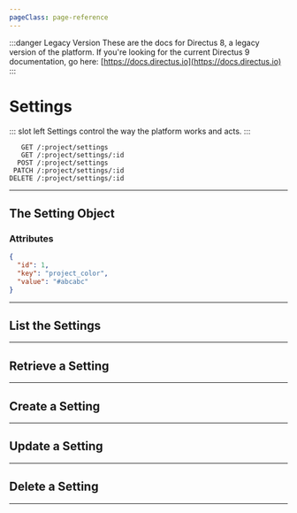 ```yaml
---
pageClass: page-reference
---
```


:::danger Legacy Version
These are the docs for Directus 8, a legacy version of the platform. If you're looking for the current Directus 9 documentation, go here: [https://docs.directus.io](https://docs.directus.io)
:::

# Settings

<two-up>

::: slot left
Settings control the way the platform works and acts.
:::

<info-box title="Endpoints" slot="right">

```endpoints
   GET /:project/settings
   GET /:project/settings/:id
  POST /:project/settings
 PATCH /:project/settings/:id
DELETE /:project/settings/:id
```

</info-box>
</two-up>

---

## The Setting Object

### Attributes

<two-up>
<template slot="left">
<def-list>

#### id <def-type>integer</def-type>
Unique identifier for the setting.

#### key <def-type>string</def-type>
Name of the setting

#### value <def-type>string</def-type>
Value of the setting

</def-list>
</template>

<info-box title="Setting Object" slot="right" class="sticky">

```json
{
  "id": 1,
  "key": "project_color",
  "value": "#abcabc"
}
```

</info-box>
</two-up>

---

## List the Settings

<two-up>
<template slot="left">

List the settings.

### Parameters

<def-list>

!!! include params/project.md !!!

</def-list>

### Query

<def-list>

!!! include query/limit.md !!!
!!! include query/offset.md !!!
!!! include query/page.md !!!
!!! include query/single.md !!!
!!! include query/meta.md !!!

</def-list>

### Returns

Returns an array of [setting objects](#the-setting-object).

</template>

<template slot="right">
<div class="sticky">
<info-box title="Endpoint">

```endpoints
   GET /:project/settings
```

</info-box>
<info-box title="Response">

```json
{
  "data": [
    {
      "id": 1,
      "key": "project_url",
      "value": ""
    },
    { ... },
    { ... }
  ]
}
```

</info-box>
</div>
</template>
</two-up>

---

## Retrieve a Setting

<two-up>
<template slot="left">

Retrieve a single setting by unique identifier.

### Parameters

<def-list>

!!! include params/project.md !!!
!!! include params/id.md !!!

</def-list>

### Query

<def-list>

!!! include query/meta.md !!!

</def-list>

### Returns

Returns the [setting object](#the-setting-object) for the given unique identifier.

</template>

<template slot="right">
<div class="sticky">
<info-box title="Endpoint">

```endpoints
   GET /:project/settings/:id
```

</info-box>

<info-box title="Response">

```json
{
  "data": {
    "id": 1,
    "key": "project_color",
    "value": "#abcabc"
  }
}
```

</info-box>
</div>
</template>
</two-up>

---

## Create a Setting

<two-up>
<template slot="left">

Create a new setting.

### Parameters

<def-list>

!!! include params/project.md !!!

</def-list>

### Attributes

<def-list>

#### key <def-type alert>required</def-type>
Key for the setting

#### value <def-type>optional</def-type>
Value for the setting

</def-list>

### Query

<def-list>

!!! include query/meta.md !!!

</def-list>

### Returns

Returns the [setting object](#the-setting-object) for the setting that was just created.

</template>

<template slot="right">
<div class="sticky">
<info-box title="Endpoint">

```endpoints
  POST /:project/settings
```

</info-box>

<info-box title="Request">

```json
{
  "key": "my_custom_setting"
}
```

</info-box>

<info-box title="Response">

```json
{
  "data": {
    "id": 23,
    "key": "my_custom_setting",
    "value": null
  }
}
```

</info-box>
</div>
</template>
</two-up>

---

## Update a Setting

<two-up>
<template slot="left">

Update an existing setting

### Parameters

<def-list>

!!! include params/project.md !!!
!!! include params/id.md !!!

</def-list>

### Attributes

<def-list>

#### key <def-type alert>optional</def-type>
Key for the setting

#### value <def-type>optional</def-type>
Value for the setting

</def-list>

### Query

<def-list>

!!! include query/meta.md !!!

</def-list>

### Returns

Returns the [setting object](#the-setting-object) for the setting that was just updated.

</template>

<template slot="right">
<div class="sticky">
<info-box title="Endpoint">

```endpoints
 PATCH /:project/settings/:id
```

</info-box>

<info-box title="Request">

```json
{
  "value": "15"
}
```

</info-box>

<info-box title="Response">

```json
{
  "data": {
    "id": 23,
    "key": "my_custom_setting",
    "value": "15"
  }
}
```

</info-box>
</div>
</template>
</two-up>

---

## Delete a Setting

<two-up>
<template slot="left">

Delete an existing setting

### Parameters

<def-list>

!!! include params/project.md !!!
!!! include params/id.md !!!

</def-list>

### Returns

Returns an empty body with HTTP status 204

</template>

<template slot="right">
<div class="sticky">
<info-box title="Endpoint">

```endpoints
DELETE /:project/settings/:id
```

</info-box>
</div>
</template>
</two-up>

---